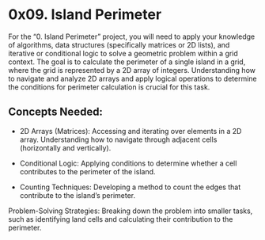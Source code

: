 # 0x09. Island Perimeter


For the “0. Island Perimeter” project, you will need to apply your knowledge of algorithms, data structures (specifically matrices or 2D lists), and iterative or conditional logic to solve a geometric problem within a grid context. The goal is to calculate the perimeter of a single island in a grid, where the grid is represented by a 2D array of integers. Understanding how to navigate and analyze 2D arrays and apply logical operations to determine the conditions for perimeter calculation is crucial for this task.

## Concepts Needed:
- 2D Arrays (Matrices): Accessing and iterating over elements in a 2D array.
Understanding how to navigate through adjacent cells (horizontally and vertically).

- Conditional Logic: Applying conditions to determine whether a cell contributes to the perimeter of the island.

- Counting Techniques: Developing a method to count the edges that contribute to the island’s perimeter.

Problem-Solving Strategies: Breaking down the problem into smaller tasks, such as identifying land cells and calculating their contribution to the perimeter.
